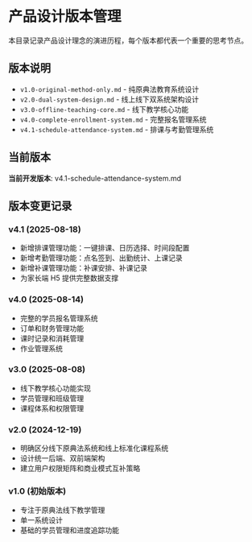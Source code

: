 # 产品设计版本管理

本目录记录产品设计理念的演进历程，每个版本都代表一个重要的思考节点。

## 版本说明

-   `v1.0-original-method-only.md` - 纯原典法教育系统设计
-   `v2.0-dual-system-design.md` - 线上线下双系统架构设计
-   `v3.0-offline-teaching-core.md` - 线下教学核心功能
-   `v4.0-complete-enrollment-system.md` - 完整报名管理系统
-   `v4.1-schedule-attendance-system.md` - 排课与考勤管理系统

## 当前版本

**当前开发版本**: v4.1-schedule-attendance-system.md

## 版本变更记录

### v4.1 (2025-08-18)

-   新增排课管理功能：一键排课、日历选择、时间段配置
-   新增考勤管理功能：点名签到、出勤统计、上课记录
-   新增补课管理功能：补课安排、补课记录
-   为家长端 H5 提供完整数据支撑

### v4.0 (2025-08-14)

-   完整的学员报名管理系统
-   订单和财务管理功能
-   课时记录和消耗管理
-   作业管理系统

### v3.0 (2025-08-08)

-   线下教学核心功能实现
-   学员管理和班级管理
-   课程体系和权限管理

### v2.0 (2024-12-19)

-   明确区分线下原典法系统和线上标准化课程系统
-   设计统一后端、双前端架构
-   建立用户权限矩阵和商业模式互补策略

### v1.0 (初始版本)

-   专注于原典法线下教学管理
-   单一系统设计
-   基础的学员管理和进度追踪功能
